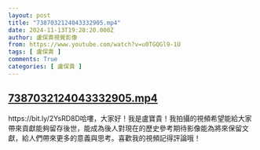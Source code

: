 ```yaml
---
layout: post
title: "7387032124043332905.mp4"
date: 2024-11-13T19:28:20.000Z
author: 盧保貴視覺影像
from: https://www.youtube.com/watch?v=u0TGQGl9-1U
tags: [ 盧保貴 ]
comments: True
categories: [ 盧保貴 ]
---
```

<!--1731526100000-->
[7387032124043332905.mp4](https://www.youtube.com/watch?v=u0TGQGl9-1U)
------

<div>
https://bit.ly/2YsRD8D哈嘍，大家好！我是盧寶貴！我拍攝的視頻希望能給大家帶來貢獻能夠留存後世，能成為後人對現在的歷史參考期待影像能為將來保留文獻，給人們帶來更多的意義與思考。喜歡我的視頻記得評論哦！
</div>
